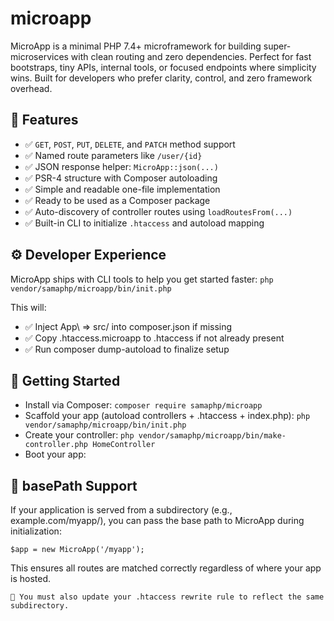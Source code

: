 # microapp
MicroApp is a minimal PHP 7.4+ microframework for building super-microservices with clean routing and zero dependencies.
Perfect for fast bootstraps, tiny APIs, internal tools, or focused endpoints where simplicity wins.
Built for developers who prefer clarity, control, and zero framework overhead.

## 🌟 Features
- ✅ `GET`, `POST`, `PUT`, `DELETE`, and `PATCH` method support
- ✅ Named route parameters like `/user/{id}`
- ✅ JSON response helper: `MicroApp::json(...)`
- ✅ PSR-4 structure with Composer autoloading
- ✅ Simple and readable one-file implementation
- ✅ Ready to be used as a Composer package
- ✅ Auto-discovery of controller routes using `loadRoutesFrom(...)`
- ✅ Built-in CLI to initialize `.htaccess` and autoload mapping

## ⚙️ Developer Experience
MicroApp ships with CLI tools to help you get started faster:
`php vendor/samaphp/microapp/bin/init.php`

This will:
- ✅ Inject App\\ => src/ into composer.json if missing
- ✅ Copy .htaccess.microapp to .htaccess if not already present
- ✅ Run composer dump-autoload to finalize setup

## 🚀 Getting Started
- Install via Composer: `composer require samaphp/microapp`
- Scaffold your app (autoload controllers + .htaccess + index.php): `php vendor/samaphp/microapp/bin/init.php`
- Create your controller: `php vendor/samaphp/microapp/bin/make-controller.php HomeController`
- Boot your app:

## 🔀 basePath Support
If your application is served from a subdirectory (e.g., example.com/myapp/), you can pass the base path to MicroApp during initialization:
```
$app = new MicroApp('/myapp');
```

This ensures all routes are matched correctly regardless of where your app is hosted.

    📌 You must also update your .htaccess rewrite rule to reflect the same subdirectory.
